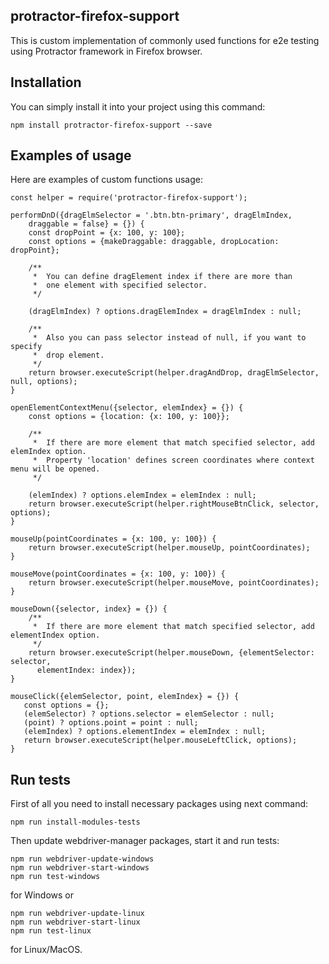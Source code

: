 protractor-firefox-support
--------------------------

This is custom implementation of commonly used functions
for e2e testing using Protractor framework in Firefox browser.

Installation
------------

You can simply install it into your project using this command:

```
npm install protractor-firefox-support --save
```

Examples of usage
-----------------

Here are examples of custom functions usage:

```
const helper = require('protractor-firefox-support');

performDnD({dragElmSelector = '.btn.btn-primary', dragElmIndex,
    draggable = false} = {}) {
    const dropPoint = {x: 100, y: 100};
    const options = {makeDraggable: draggable, dropLocation: dropPoint};

    /**
     *  You can define dragElement index if there are more than
     *  one element with specified selector.
     */

    (dragElmIndex) ? options.dragElemIndex = dragElmIndex : null;

    /**
     *  Also you can pass selector instead of null, if you want to specify
     *  drop element.
     */
    return browser.executeScript(helper.dragAndDrop, dragElmSelector, null, options);
}

openElementContextMenu({selector, elemIndex} = {}) {
    const options = {location: {x: 100, y: 100}};

    /**
     *  If there are more element that match specified selector, add elemIndex option.
     *  Property 'location' defines screen coordinates where context menu will be opened.
     */

    (elemIndex) ? options.elemIndex = elemIndex : null;
    return browser.executeScript(helper.rightMouseBtnClick, selector, options);
}

mouseUp(pointCoordinates = {x: 100, y: 100}) {
    return browser.executeScript(helper.mouseUp, pointCoordinates);
}

mouseMove(pointCoordinates = {x: 100, y: 100}) {
    return browser.executeScript(helper.mouseMove, pointCoordinates);
}

mouseDown({selector, index} = {}) {
    /**
     *  If there are more element that match specified selector, add elementIndex option.
     */
    return browser.executeScript(helper.mouseDown, {elementSelector: selector,
      elementIndex: index});
}

mouseClick({elemSelector, point, elemIndex} = {}) {
   const options = {};
   (elemSelector) ? options.selector = elemSelector : null;
   (point) ? options.point = point : null;
   (elemIndex) ? options.elementIndex = elemIndex : null;
   return browser.executeScript(helper.mouseLeftClick, options);
}
```

Run tests
---------

First of all you need to install necessary packages using next command:

```
npm run install-modules-tests
```

Then update webdriver-manager packages, start it and run tests:

```
npm run webdriver-update-windows
npm run webdriver-start-windows
npm run test-windows
```

for Windows or

```
npm run webdriver-update-linux
npm run webdriver-start-linux
npm run test-linux
```

for Linux/MacOS.
